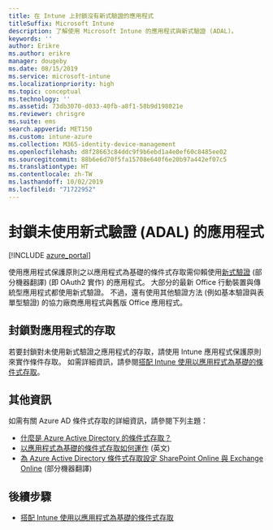 ```yaml
---
title: 在 Intune 上封鎖沒有新式驗證的應用程式
titleSuffix: Microsoft Intune
description: 了解使用 Microsoft Intune 的應用程式與新式驗證 (ADAL)。
keywords: ''
author: Erikre
ms.author: erikre
manager: dougeby
ms.date: 08/15/2019
ms.service: microsoft-intune
ms.localizationpriority: high
ms.topic: conceptual
ms.technology: ''
ms.assetid: 73db3070-d033-40fb-a8f1-58b9d198021e
ms.reviewer: chrisgre
ms.suite: ems
search.appverid: MET150
ms.custom: intune-azure
ms.collection: M365-identity-device-management
ms.openlocfilehash: d8f28663c84ddc9f9b6ebd1a4e0ef60c8485ee02
ms.sourcegitcommit: 88b6e6d70f5fa15708e640f6e20b97a442ef07c5
ms.translationtype: HT
ms.contentlocale: zh-TW
ms.lasthandoff: 10/02/2019
ms.locfileid: "71722952"
---
```

# <a name="block-apps-that-dont-use-modern-authentication-adal"></a>封鎖未使用新式驗證 (ADAL) 的應用程式

[!INCLUDE [azure_portal](../includes/azure_portal.md)]

使用應用程式保護原則之以應用程式為基礎的條件式存取需仰賴使用[新式驗證](https://support.office.com/article/Using-Office-365-modern-authentication-with-Office-clients-776c0036-66fd-41cb-8928-5495c0f9168a) \(部分機器翻譯\) (即 OAuth2 實作) 的應用程式。 大部分的最新 Office 行動裝置與傳統型應用程式都使用新式驗證。 不過，還有使用其他驗證方法 (例如基本驗證與表單型驗證) 的協力廠商應用程式與舊版 Office 應用程式。

## <a name="block-access-to-apps"></a>封鎖對應用程式的存取

若要封鎖對未使用新式驗證之應用程式的存取，請使用 Intune 應用程式保護原則來實作條件存取。 如需詳細資訊，請參閱[搭配 Intune 使用以應用程式為基礎的條件式存取](app-based-conditional-access-intune.md)。

## <a name="additional-information"></a>其他資訊

如需有關 Azure AD 條件式存取的詳細資訊，請參閱下列主題：
- [什麼是 Azure Active Directory 的條件式存取？](https://docs.microsoft.com/azure/active-directory/conditional-access/overview)
- [以應用程式為基礎的條件式存取如何運作](app-based-conditional-access-intune.md#how-app-based-conditional-access-works) \(英文\)
- [為 Azure Active Directory 條件式存取設定 SharePoint Online 與 Exchange Online](https://docs.microsoft.com/azure/active-directory/conditional-access/conditional-access-for-exo-and-spo) \(部分機器翻譯\)

## <a name="next-steps"></a>後續步驟

- [搭配 Intune 使用以應用程式為基礎的條件式存取](app-based-conditional-access-intune.md)

